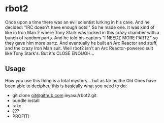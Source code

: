 rbot2
=====

Once upon a time there was an evil scientist lurking in his cave. And he decided: "IRC doesn't have enough bots!" So he made one.
It was kind of like in Iron Man 2 where Tony Stark was locked in this crazy chamber with a bunch of random parts. And he told his
captors "I NEEDZ MORE PARTZ" so they gave him more partz. And eventually he built an Arc Reactor and stuff, and the crazy Iron
Man suit. Well rbot2 isn't an Arc Reactor-powered suit like Tony Stark's. But it's CLOSE ENOUGH...

Usage
-----

How you use this thing is a total mystery... but as far as the Old Ones have been able to decipher, this is basically what
you need to do:

* git clone git@github.com:ieyasu/rbot2.git
* bundle install
* rake
* ???
* PROFIT!